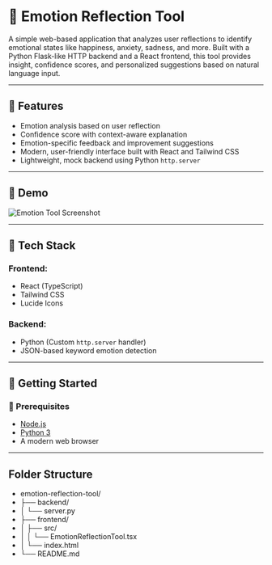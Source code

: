 # 🧠 Emotion Reflection Tool

A simple web-based application that analyzes user reflections to identify emotional states like happiness, anxiety, sadness, and more. Built with a Python Flask-like HTTP backend and a React frontend, this tool provides insight, confidence scores, and personalized suggestions based on natural language input.

---

## 🌟 Features

- Emotion analysis based on user reflection
- Confidence score with context-aware explanation
- Emotion-specific feedback and improvement suggestions
- Modern, user-friendly interface built with React and Tailwind CSS
- Lightweight, mock backend using Python `http.server`

---

## 📸 Demo

![Emotion Tool Screenshot](<img width="1920" height="1080" alt="Screenshot (4)" src="https://github.com/user-attachments/assets/c478d06d-3292-47cf-acd1-fa7d2b6108a4" />
) <!-- Optional: Add a screenshot -->

---

## 🧰 Tech Stack

### Frontend:
- React (TypeScript)
- Tailwind CSS
- Lucide Icons

### Backend:
- Python (Custom `http.server` handler)
- JSON-based keyword emotion detection

---

## 🚀 Getting Started

### 🔧 Prerequisites

- [Node.js](https://nodejs.org/)
- [Python 3](https://www.python.org/)
- A modern web browser

---
## Folder Structure
- emotion-reflection-tool/
- ├── backend/
- │   └── server.py
- ├── frontend/
- │   ├── src/
- │   │   └── EmotionReflectionTool.tsx
- │   └── index.html
- └── README.md




